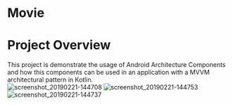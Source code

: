 # Movie
# Project Overview
This project is demonstrate the usage of Android Architecture Components and how this components can be used in an application with a MVVM architectural pattern in Kotlin.  
![screenshot_20190221-144708](https://user-images.githubusercontent.com/28901635/53171712-30df3800-35ec-11e9-93a7-9d264fce75cd.png)
![screenshot_20190221-144753](https://user-images.githubusercontent.com/28901635/53171874-98958300-35ec-11e9-8763-275624f3bccc.png)
![screenshot_20190221-144737](https://user-images.githubusercontent.com/28901635/53172124-3d17c500-35ed-11e9-8707-4c01121a67a9.png)


